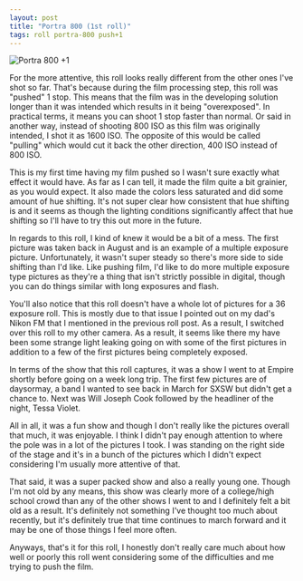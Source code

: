 ```yaml
---
layout: post
title: "Portra 800 (1st roll)"
tags: roll portra-800 push+1
---
```


![Portra 800 +1](/assets/rolls/Portra800-1.jpg)

For the more attentive, this roll looks really different from the other ones I've shot so far. That's because during the film processing step, this roll was "pushed" 1 stop. This means that the film was in the developing solution longer than it was intended which results in it being "overexposed". In practical terms, it means you can shoot 1 stop faster than normal. Or said in another way, instead of shooting 800 ISO as this film was originally intended, I shot it as 1600 ISO. The opposite of this would be called "pulling" which would cut it back the other direction, 400 ISO instead of 800 ISO.

This is my first time having my film pushed so I wasn't sure exactly what effect it would have. As far as I can tell, it made the film quite a bit grainier, as you would expect. It also made the colors less saturated and did some amount of hue shifting. It's not super clear how consistent that hue shifting is and it seems as though the lighting conditions significantly affect that hue shifting so I'll have to try this out more in the future.

In regards to this roll, I kind of knew it would be a bit of a mess. The first picture was taken back in August and is an example of a multiple exposure picture. Unfortunately, it wasn't super steady so there's more side to side shifting than I'd like. Like pushing film, I'd like to do more multiple exposure type pictures as they're a thing that isn't strictly possible in digital, though you can do things similar with long exposures and flash.

You'll also notice that this roll doesn't have a whole lot of pictures for a 36 exposure roll. This is mostly due to that issue I pointed out on my dad's Nikon FM that I mentioned in the previous roll post. As a result, I switched over this roll to my other camera. As a result, it seems like there my have been some strange light leaking going on with some of the first pictures in addition to a few of the first pictures being completely exposed.

In terms of the show that this roll captures, it was a show I went to at Empire shortly before going on a week long trip. The first few pictures are of daysormay, a band I wanted to see back in March for SXSW but didn't get a chance to. Next was Will Joseph Cook followed by the headliner of the night, Tessa Violet.

All in all, it was a fun show and though I don't really like the pictures overall that much, it was enjoyable. I think I didn't pay enough attention to where the pole was in a lot of the pictures I took. I was standing on the right side of the stage and it's in a bunch of the pictures which I didn't expect considering I'm usually more attentive of that.

That said, it was a super packed show and also a really young one. Though I'm not old by any means, this show was clearly more of a college/high school crowd than any of the other shows I went to and I definitely felt a bit old as a result. It's definitely not something I've thought too much about recently, but it's definitely true that time continues to march forward and it may be one of those things I feel more often.

Anyways, that's it for this roll, I honestly don't really care much about how well or poorly this roll went considering some of the difficulties and me trying to push the film.
